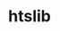 ---
title: "htslib"
layout: cache
categories: [package, v0.18.1]
meta: {"versions": ["1.14"], "compilers": ["gcc@=7.3.1"], "oss": ["amzn2"], "platforms": ["linux"], "targets": ["aarch64", "graviton2", "x86_64_v3", "x86_64_v4"], "stacks": ["aws-isc", "aws-isc-aarch64", "root"], "num_specs": 4, "num_specs_by_stack": {"aws-isc": 2, "root": 4, "aws-isc-aarch64": 2}}
spec_details: [{"hash": "ik5twi3ojuap5kfdqctwr7sfbcchg4dx", "compiler": "gcc@=7.3.1", "versions": ["1.14"], "os": "amzn2", "platform": "linux", "target": "x86_64_v4", "variants": ["+libcurl", "+libdeflate"], "stacks": ["aws-isc", "root"], "size": "-", "tarball": "https://binaries.spack.io/releases/v0.18.1/build_cache/linux-amzn2-x86_64_v4/gcc-7.3.1/htslib-1.14/linux-amzn2-x86_64_v4-gcc-7.3.1-htslib-1.14-ik5twi3ojuap5kfdqctwr7sfbcchg4dx.spack"}, {"hash": "jtxjfau6xnrsqit625l6aieqv7yqqh6i", "compiler": "gcc@=7.3.1", "versions": ["1.14"], "os": "amzn2", "platform": "linux", "target": "graviton2", "variants": ["+libcurl", "+libdeflate"], "stacks": ["root", "aws-isc-aarch64"], "size": "-", "tarball": "https://binaries.spack.io/releases/v0.18.1/build_cache/linux-amzn2-graviton2/gcc-7.3.1/htslib-1.14/linux-amzn2-graviton2-gcc-7.3.1-htslib-1.14-jtxjfau6xnrsqit625l6aieqv7yqqh6i.spack"}, {"hash": "lra2ikf7ureywsx2mc4y65v6huxmzay7", "compiler": "gcc@=7.3.1", "versions": ["1.14"], "os": "amzn2", "platform": "linux", "target": "x86_64_v3", "variants": ["+libcurl", "+libdeflate"], "stacks": ["aws-isc", "root"], "size": "-", "tarball": "https://binaries.spack.io/releases/v0.18.1/build_cache/linux-amzn2-x86_64_v3/gcc-7.3.1/htslib-1.14/linux-amzn2-x86_64_v3-gcc-7.3.1-htslib-1.14-lra2ikf7ureywsx2mc4y65v6huxmzay7.spack"}, {"hash": "jxenyjxp36owndb6qlbjz7j6mh3z2c2m", "compiler": "gcc@=7.3.1", "versions": ["1.14"], "os": "amzn2", "platform": "linux", "target": "aarch64", "variants": ["+libcurl", "+libdeflate"], "stacks": ["root", "aws-isc-aarch64"], "size": "-", "tarball": "https://binaries.spack.io/releases/v0.18.1/build_cache/linux-amzn2-aarch64/gcc-7.3.1/htslib-1.14/linux-amzn2-aarch64-gcc-7.3.1-htslib-1.14-jxenyjxp36owndb6qlbjz7j6mh3z2c2m.spack"}]
---